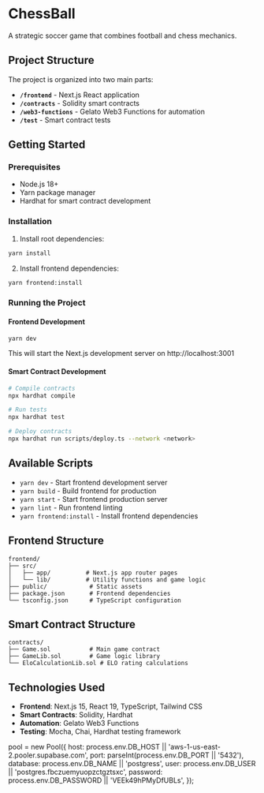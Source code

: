 # ChessBall

A strategic soccer game that combines football and chess mechanics.

## Project Structure

The project is organized into two main parts:

- **`/frontend`** - Next.js React application
- **`/contracts`** - Solidity smart contracts
- **`/web3-functions`** - Gelato Web3 Functions for automation
- **`/test`** - Smart contract tests

## Getting Started

### Prerequisites

- Node.js 18+ 
- Yarn package manager
- Hardhat for smart contract development

### Installation

1. Install root dependencies:
```bash
yarn install
```

2. Install frontend dependencies:
```bash
yarn frontend:install
```

### Running the Project

#### Frontend Development
```bash
yarn dev
```
This will start the Next.js development server on http://localhost:3001

#### Smart Contract Development
```bash
# Compile contracts
npx hardhat compile

# Run tests
npx hardhat test

# Deploy contracts
npx hardhat run scripts/deploy.ts --network <network>
```

## Available Scripts

- `yarn dev` - Start frontend development server
- `yarn build` - Build frontend for production
- `yarn start` - Start frontend production server
- `yarn lint` - Run frontend linting
- `yarn frontend:install` - Install frontend dependencies

## Frontend Structure

```
frontend/
├── src/
│   ├── app/          # Next.js app router pages
│   └── lib/          # Utility functions and game logic
├── public/            # Static assets
├── package.json       # Frontend dependencies
└── tsconfig.json      # TypeScript configuration
```

## Smart Contract Structure

```
contracts/
├── Game.sol           # Main game contract
├── GameLib.sol        # Game logic library
└── EloCalculationLib.sol # ELO rating calculations
```

## Technologies Used

- **Frontend**: Next.js 15, React 19, TypeScript, Tailwind CSS
- **Smart Contracts**: Solidity, Hardhat
- **Automation**: Gelato Web3 Functions
- **Testing**: Mocha, Chai, Hardhat testing framework


pool = new Pool({
      host: process.env.DB_HOST || 'aws-1-us-east-2.pooler.supabase.com',
      port: parseInt(process.env.DB_PORT || '5432'),
      database: process.env.DB_NAME || 'postgress',
      user: process.env.DB_USER || 'postgres.fbczuemyuopzctgztsxc',
      password: process.env.DB_PASSWORD || 'VEEk49hPMyDfUBLs',
    });